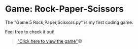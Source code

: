 # Game: Rock-Paper-Scissors
The "Game.5 Rock,Paper,Scissors.py" is my first coding game. 

Feel free to check it out!
> ["Click here to view the game"](https://github.com/Leo-WongCN/Game_Rock-Paper-Scissors_Test/blob/main/Game.5%20Rock%2CPaper%2CScissors.py):smiley:
